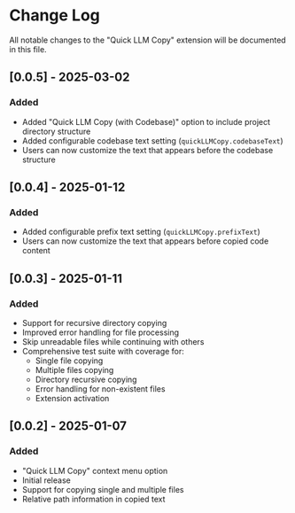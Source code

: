 # Change Log

All notable changes to the "Quick LLM Copy" extension will be documented in this file.

## [0.0.5] - 2025-03-02

### Added
- Added "Quick LLM Copy (with Codebase)" option to include project directory structure
- Added configurable codebase text setting (`quickLLMCopy.codebaseText`)
- Users can now customize the text that appears before the codebase structure

## [0.0.4] - 2025-01-12

### Added
- Added configurable prefix text setting (`quickLLMCopy.prefixText`)
- Users can now customize the text that appears before copied code content

## [0.0.3] - 2025-01-11

### Added
- Support for recursive directory copying
- Improved error handling for file processing
- Skip unreadable files while continuing with others
- Comprehensive test suite with coverage for:
  - Single file copying
  - Multiple files copying
  - Directory recursive copying
  - Error handling for non-existent files
  - Extension activation

## [0.0.2] - 2025-01-07

### Added
- "Quick LLM Copy" context menu option
- Initial release
- Support for copying single and multiple files
- Relative path information in copied text 